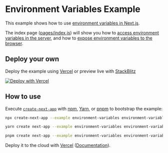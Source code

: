 # Environment Variables Example

This example shows how to use [environment variables in Next.js](https://nextjs.org/docs/basic-features/environment-variables).

The index page ([pages/index.js](pages/index.js)) will show you how to [access environment variables in the server](https://nextjs.org/docs/basic-features/environment-variables#loading-environment-variables), and how to [expose environment variables to the browser](https://nextjs.org/docs/basic-features/environment-variables#exposing-environment-variables-to-the-browser).

## Deploy your own

Deploy the example using [Vercel](https://vercel.com?utm_source=github&utm_medium=readme&utm_campaign=next-example) or preview live with [StackBlitz](https://stackblitz.com/github/vercel/next.js/tree/canary/examples/environment-variables)

[![Deploy with Vercel](https://vercel.com/button)](https://vercel.com/new/clone?repository-url=https://github.com/vercel/next.js/tree/canary/examples/environment-variables&project-name=environment-variables&repository-name=environment-variables)

## How to use

Execute [`create-next-app`](https://github.com/vercel/next.js/tree/canary/packages/create-next-app) with [npm](https://docs.npmjs.com/cli/init), [Yarn](https://yarnpkg.com/lang/en/docs/cli/create/), or [pnpm](https://pnpm.io) to bootstrap the example:

```bash
npx create-next-app --example environment-variables environment-variables-app
```

```bash
yarn create next-app --example environment-variables environment-variables-app
```

```bash
pnpm create next-app --example environment-variables environment-variables-app
```

Deploy it to the cloud with [Vercel](https://vercel.com/new?utm_source=github&utm_medium=readme&utm_campaign=next-example) ([Documentation](https://nextjs.org/docs/deployment)).
